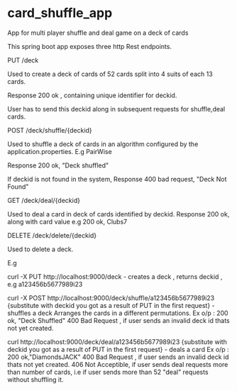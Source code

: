# card_shuffle_app
App for multi player shuffle and deal game on a deck of cards

This spring boot app exposes three http Rest endpoints.

PUT /deck 

Used to create a deck of cards of 52 cards split into 4 suits of each 13 cards.

Response 200 ok , containing unique identifier for deckid.

User has to send this deckid along in subsequent requests for shuffle,deal cards.

POST /deck/shuffle/{deckid}

Used to shuffle a deck of cards in an algorithm configured by the application.properties.
E.g PairWise

Response 200 ok, "Deck shuffled"

If deckid is not found in the system, Response 400 bad request, "Deck Not Found"

GET /deck/deal/{deckid}

Used to deal a card in deck of cards identified by deckid.
Response 200 ok, along with card value
e.g 200 ok, Clubs7

DELETE /deck/delete/{deckid}

Used to delete a deck.

E.g 

curl -X PUT http://localhost:9000/deck - creates a deck , returns deckid , e.g a123456b5677989i23

curl -X POST http://localhost:9000/deck/shuffle/a123456b5677989i23 {substitute with deckid you got as a result of PUT in the first request} - shuffles a deck
     Arranges the cards in a different permutations.
   Ex o/p : 200 ok, "Deck Shuffled"
            400 Bad Request , if user sends an invalid deck id thats not yet created.
            
curl http://localhost:9000/deck/deal/a123456b5677989i23  {substitute with deckid you got as a result of PUT in the first request} - deals a card
   Ex o/p : 200 ok,"DiamondsJACK"
            400 Bad Request , if user sends an invalid deck id thats not yet created.
            406 Not Acceptible, if user sends deal requests more than number of cards, i.e if user sends more than 52 "deal" requests without shuffling it.
            


